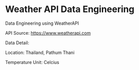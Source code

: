# Weather API Data Engineering

Data Engineering using WeatherAPI

API Source: https://www.weatherapi.com

Data Detail:

Location: Thailand, Pathum Thani

Temperature Unit: Celcius
